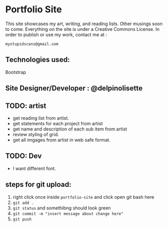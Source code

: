 # Portfolio Site

This site showcases my art, writing, and reading lists. Other musings soon to come. Everything on the site is under a Creative Commons License. In order to publish or use my work, contact me at :

`mystupidscans@gmail.com`

## Technologies used:
Bootstrap


## Site Designer/Developer : @delpinolisette

## TODO: artist

- get reading list from artist. 
- get statements for each project from artist
- get name and description of each sub item from artist
- review styling of grid. 
- get all imgages from artist in web safe format. 

## TODO: Dev
- I want different font. 


## steps for git upload:

1. right click once inside `portfolio-site` and click open git bash here
2. `git add .`
3. `git status` and somethibng should look green
4. `git commit -m "insert message about change here"`
5. `git push`




